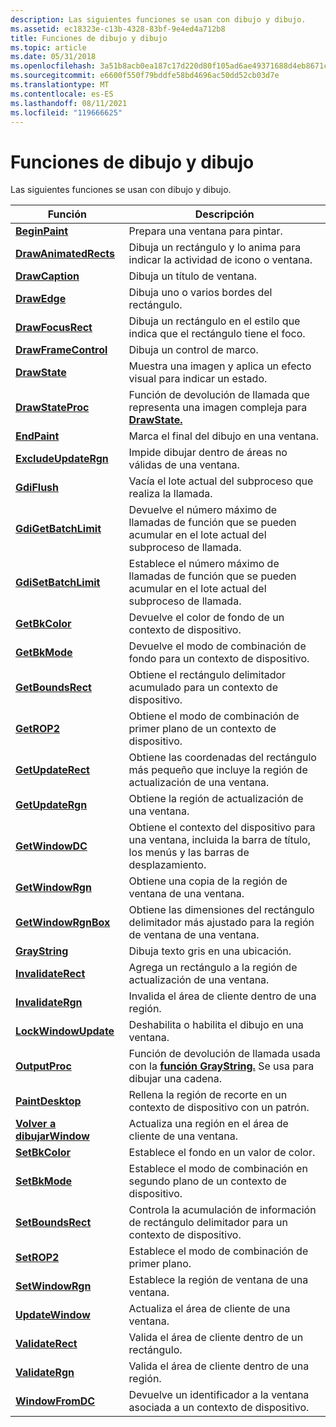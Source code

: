 ```yaml
---
description: Las siguientes funciones se usan con dibujo y dibujo.
ms.assetid: ec18323e-c13b-4328-83bf-9e4ed4a712b8
title: Funciones de dibujo y dibujo
ms.topic: article
ms.date: 05/31/2018
ms.openlocfilehash: 3a51b8acb0ea187c17d220d80f105ad6ae49371688d4eb8671c2a8eb5949b6e0
ms.sourcegitcommit: e6600f550f79bddfe58bd4696ac50dd52cb03d7e
ms.translationtype: MT
ms.contentlocale: es-ES
ms.lasthandoff: 08/11/2021
ms.locfileid: "119666625"
---
```

# <a name="painting-and-drawing-functions"></a>Funciones de dibujo y dibujo

Las siguientes funciones se usan con dibujo y dibujo.



| Función                                       | Descripción                                                                                                 |
|------------------------------------------------|-------------------------------------------------------------------------------------------------------------|
| [**BeginPaint**](/windows/desktop/api/Winuser/nf-winuser-beginpaint)               | Prepara una ventana para pintar.                                                                             |
| [**DrawAnimatedRects**](/windows/desktop/api/Winuser/nf-winuser-drawanimatedrects) | Dibuja un rectángulo y lo anima para indicar la actividad de icono o ventana.                                      |
| [**DrawCaption**](/windows/desktop/api/Winuser/nf-winuser-drawcaption)             | Dibuja un título de ventana.                                                                                     |
| [**DrawEdge**](/windows/desktop/api/Winuser/nf-winuser-drawedge)                   | Dibuja uno o varios bordes del rectángulo.                                                                       |
| [**DrawFocusRect**](/windows/desktop/api/Winuser/nf-winuser-drawfocusrect)         | Dibuja un rectángulo en el estilo que indica que el rectángulo tiene el foco.                                  |
| [**DrawFrameControl**](/windows/desktop/api/Winuser/nf-winuser-drawframecontrol)   | Dibuja un control de marco.                                                                                      |
| [**DrawState**](/windows/desktop/api/Winuser/nf-winuser-drawstatea)                 | Muestra una imagen y aplica un efecto visual para indicar un estado.                                          |
| [**DrawStateProc**](/windows/desktop/api/Winuser/nc-winuser-drawstateproc)         | Función de devolución de llamada que representa una imagen compleja para [**DrawState.**](/windows/desktop/api/Winuser/nf-winuser-drawstatea)                        |
| [**EndPaint**](/windows/desktop/api/Winuser/nf-winuser-endpaint)                   | Marca el final del dibujo en una ventana.                                                                      |
| [**ExcludeUpdateRgn**](/windows/desktop/api/Winuser/nf-winuser-excludeupdatergn)   | Impide dibujar dentro de áreas no válidas de una ventana.                                                          |
| [**GdiFlush**](/windows/desktop/api/Wingdi/nf-wingdi-gdiflush)                   | Vacía el lote actual del subproceso que realiza la llamada.                                                                 |
| [**GdiGetBatchLimit**](/windows/desktop/api/Wingdi/nf-wingdi-gdigetbatchlimit)   | Devuelve el número máximo de llamadas de función que se pueden acumular en el lote actual del subproceso de llamada. |
| [**GdiSetBatchLimit**](/windows/desktop/api/Wingdi/nf-wingdi-gdisetbatchlimit)   | Establece el número máximo de llamadas de función que se pueden acumular en el lote actual del subproceso de llamada.    |
| [**GetBkColor**](/windows/desktop/api/Wingdi/nf-wingdi-getbkcolor)               | Devuelve el color de fondo de un contexto de dispositivo.                                                          |
| [**GetBkMode**](/windows/desktop/api/Wingdi/nf-wingdi-getbkmode)                 | Devuelve el modo de combinación de fondo para un contexto de dispositivo.                                                       |
| [**GetBoundsRect**](/windows/desktop/api/Wingdi/nf-wingdi-getboundsrect)         | Obtiene el rectángulo delimitador acumulado para un contexto de dispositivo.                                               |
| [**GetROP2**](/windows/desktop/api/Wingdi/nf-wingdi-getrop2)                     | Obtiene el modo de combinación de primer plano de un contexto de dispositivo.                                                           |
| [**GetUpdateRect**](/windows/desktop/api/Winuser/nf-winuser-getupdaterect)         | Obtiene las coordenadas del rectángulo más pequeño que incluye la región de actualización de una ventana.                 |
| [**GetUpdateRgn**](/windows/desktop/api/Winuser/nf-winuser-getupdatergn)           | Obtiene la región de actualización de una ventana.                                                                         |
| [**GetWindowDC**](/windows/desktop/api/Winuser/nf-winuser-getwindowdc)             | Obtiene el contexto del dispositivo para una ventana, incluida la barra de título, los menús y las barras de desplazamiento.                          |
| [**GetWindowRgn**](/windows/desktop/api/Winuser/nf-winuser-getwindowrgn)           | Obtiene una copia de la región de ventana de una ventana.                                                               |
| [**GetWindowRgnBox**](/windows/desktop/api/Winuser/nf-winuser-getwindowrgnbox)     | Obtiene las dimensiones del rectángulo delimitador más ajustado para la región de ventana de una ventana.                   |
| [**GrayString**](/windows/desktop/api/Winuser/nf-winuser-graystringa)               | Dibuja texto gris en una ubicación.                                                                              |
| [**InvalidateRect**](/windows/desktop/api/Winuser/nf-winuser-invalidaterect)       | Agrega un rectángulo a la región de actualización de una ventana.                                                               |
| [**InvalidateRgn**](/windows/desktop/api/Winuser/nf-winuser-invalidatergn)         | Invalida el área de cliente dentro de una región.                                                                |
| [**LockWindowUpdate**](/windows/desktop/api/Winuser/nf-winuser-lockwindowupdate)   | Deshabilita o habilita el dibujo en una ventana.                                                                    |
| [**OutputProc**](/windows/desktop/api/Winuser/nc-winuser-graystringproc)               | Función de devolución de llamada usada con la [**función GrayString.**](/windows/desktop/api/Winuser/nf-winuser-graystringa) Se usa para dibujar una cadena.   |
| [**PaintDesktop**](/windows/desktop/api/Winuser/nf-winuser-paintdesktop)           | Rellena la región de recorte en un contexto de dispositivo con un patrón.                                               |
| [**Volver a dibujarWindow**](/windows/desktop/api/Winuser/nf-winuser-redrawwindow)           | Actualiza una región en el área de cliente de una ventana.                                                                 |
| [**SetBkColor**](/windows/desktop/api/Wingdi/nf-wingdi-setbkcolor)               | Establece el fondo en un valor de color.                                                                       |
| [**SetBkMode**](/windows/desktop/api/Wingdi/nf-wingdi-setbkmode)                 | Establece el modo de combinación en segundo plano de un contexto de dispositivo.                                                           |
| [**SetBoundsRect**](/windows/desktop/api/Wingdi/nf-wingdi-setboundsrect)         | Controla la acumulación de información de rectángulo delimitador para un contexto de dispositivo.                           |
| [**SetROP2**](/windows/desktop/api/Wingdi/nf-wingdi-setrop2)                     | Establece el modo de combinación de primer plano.                                                                               |
| [**SetWindowRgn**](/windows/desktop/api/Winuser/nf-winuser-setwindowrgn)           | Establece la región de ventana de una ventana.                                                                         |
| [**UpdateWindow**](/windows/desktop/api/Winuser/nf-winuser-updatewindow)           | Actualiza el área de cliente de una ventana.                                                                        |
| [**ValidateRect**](/windows/desktop/api/Winuser/nf-winuser-validaterect)           | Valida el área de cliente dentro de un rectángulo.                                                               |
| [**ValidateRgn**](/windows/desktop/api/Winuser/nf-winuser-validatergn)             | Valida el área de cliente dentro de una región.                                                                  |
| [**WindowFromDC**](/windows/desktop/api/Winuser/nf-winuser-windowfromdc)           | Devuelve un identificador a la ventana asociada a un contexto de dispositivo.                                            |



 

 

 



